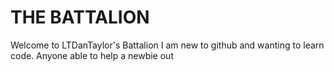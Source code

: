 # THE BATTALION
Welcome to LTDanTaylor's Battalion
I am new to github and wanting to learn code. 
Anyone able to help a newbie out
